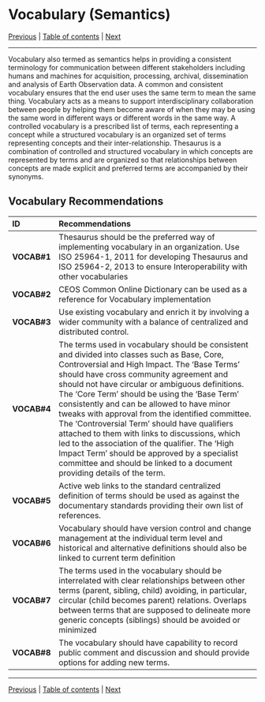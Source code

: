 # Vocabulary (Semantics)

[Previous](Framework.md) | [Table of contents](README.md) | [Next](Architecture.md)
***

Vocabulary also termed as semantics helps in providing a consistent terminology for communication between different stakeholders including humans and machines for acquisition,
processing, archival, dissemination and analysis of Earth Observation data. A common and consistent vocabulary ensures that the end user uses the same term to mean the same thing.
Vocabulary acts as a means to support interdisciplinary collaboration between people by helping them become aware of when they may be using the same word in different ways or
different words in the same way. A controlled vocabulary is a prescribed list of terms, each representing a concept while a structured vocabulary is an organized set of terms
representing concepts and their inter-relationship. Thesaurus is a combination of controlled and structured vocabulary in which concepts are represented by terms and are organized
so that relationships between concepts are made explicit and preferred terms are accompanied by their synonyms.  

## Vocabulary Recommendations

| **ID** | **Recommendations** |
| :---- | :---- |
| **VOCAB\#1** | Thesaurus should be the preferred way of implementing vocabulary in an organization. Use ISO 25964-1, 2011 for developing Thesaurus and ISO 25964-2, 2013 to ensure Interoperability with other vocabularies |
| **VOCAB\#2** | CEOS Common Online Dictionary can be used as a reference for Vocabulary implementation  |
| **VOCAB\#3** | Use existing vocabulary and enrich it by involving a wider community with a balance of centralized and distributed control. |
| **VOCAB\#4** | The terms used in vocabulary should be consistent and divided into classes such as Base, Core, Controversial and High Impact. The ‘Base Terms’ should have cross community agreement and should not have circular or ambiguous definitions. The ‘Core Term’ should be using the ‘Base Term’ consistently and can be allowed to have minor tweaks with approval from the identified committee. The ‘Controversial Term’ should have qualifiers attached to them with links to discussions, which led to the association of the qualifier. The ‘High Impact Term’ should be approved by a specialist committee and should be linked to a document providing details of the term. |
| **VOCAB\#5** | Active web links to the standard centralized definition of terms should be used as against the documentary standards providing their own list of references. |
| **VOCAB\#6** | Vocabulary should have version control and change management at the individual term level and historical and alternative definitions should also be linked to current term definition |
| **VOCAB\#7** | The terms used in the vocabulary should be interrelated with clear relationships between other terms (parent, sibling, child) avoiding, in particular, circular (child becomes parent) relations. Overlaps between terms that are supposed to delineate more generic concepts (siblings) should be avoided or minimized |
| **VOCAB\#8** | The vocabulary should have capability to record public comment and discussion and should provide options for adding new terms. |

***
[Previous](Framework.md) | [Table of contents](README.md) | [Next](Architecture.md)
